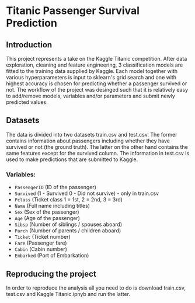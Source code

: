 # Titanic Passenger Survival Prediction

## Introduction
This project represents a take on the Kaggle Titanic competition. After data exploration, cleaning and feature engineering, 3 classification models are fitted to the training data supplied by Kaggle. Each model together with various hyperparameters is input to sklearn's grid search and one with highest accuracy is chosen for predicting whether a passenger survived or not. The workflow of the project was desinged such that it is relatively easy to add/remove models, variables and/or parameters and submit newly predicted values.

## Datasets
The data is divided into two datasets train.csv and test.csv. The former contains information about passengers including whether they have survived or not (the ground truth). The latter on the other hand contains the same features except for the survived column. The information in test.csv is used to make predictions that are submitted to Kaggle.

### Variables:
- `PassengerID` (ID of the passenger)
- `Survived` (1 - Survived 0 - Did not survive) - only in train.csv
- `Pclass`	(Ticket class	1 = 1st, 2 = 2nd, 3 = 3rd)
- `Name` (Full name including titles)
- `Sex` (Sex of the passenger)
- `Age` (Age of the passenger)
- `Sibsp` (Number of siblings / spouses aboard)
- `Parch` (Number of parents / children aboard)
- `Ticket` (Ticket number)
- `Fare` (Passenger fare)
- `Cabin` (Cabin number)
- `Embarked` (Port of Embarkation)

## Reproducing the project
In order to reproduce the analysis all you need to do is download train.csv, test.csv and Kaggle Titanic.ipnyb and run the latter.
